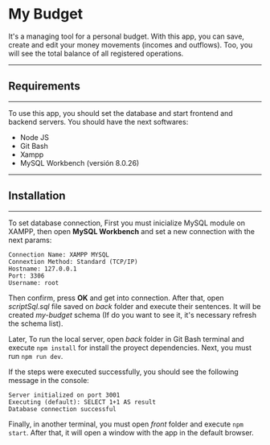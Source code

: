 # My Budget

It's a managing tool for a personal budget. With this app, you can save, create and edit your money movements (incomes and outflows). Too, you will see the total balance of all registered operations. 

---
## Requirements
---

To use this app, you should set the database and start frontend and backend servers. You should have the next softwares:

* Node JS
* Git Bash
* Xampp
* MySQL Workbench (versión 8.0.26)

---
## Installation
---

To set database connection, First you must inicialize MySQL module on XAMPP, then open **MySQL Workbench** and set a new connection with the next params:

```
Connection Name: XAMPP MYSQL
Connextion Method: Standard (TCP/IP)
Hostname: 127.0.0.1
Port: 3306
Username: root 
```

Then confirm, press **OK** and get into connection.
After that, open *scriptSql.sql* file saved on *back* folder and execute their sentences. It will be created *my-budget* schema (If do you want to see it, it's necessary refresh the schema list).

Later, To run the local server, open *back* folder in Git Bash terminal and execute `npm install` for install the proyect dependencies. Next, you must run `npm run dev`.

If the steps were executed successfully, you should see the following message in the console:

```
Server initialized on port 3001 
Executing (default): SELECT 1+1 AS result
Database connection successful
```

Finally, in another terminal, you must open *front* folder and execute `npm start`. After that, it will open a window with the app in the default browser.
